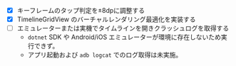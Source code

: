 - [x] キーフレームのタップ判定を±8dpに調整する
- [x] TimelineGridView のバーチャルレンダリング最適化を実装する
- [ ] エミュレーターまたは実機でタイムラインを開きクラッシュログを取得する
  - `dotnet` SDK や Android/iOS エミュレーターが環境に存在しないため実行できず。
  - アプリ起動および `adb logcat` でのログ取得は未実施。
